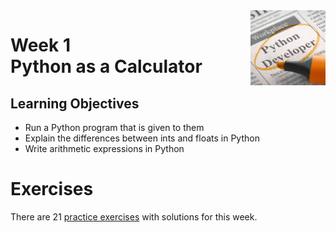 <a href="../">
  <img src="/img/Introduction_to_Scripting_in_Python_Specialization_logo.avif" width="120" align="right">
</a>

# Week 1 <br> Python as a Calculator

## Learning Objectives
- Run a Python program that is given to them
- Explain the differences between ints and floats in Python
- Write arithmetic expressions in Python

# Exercises

There are 21 [practice exercises](./exercises.py) with solutions for this week.  
